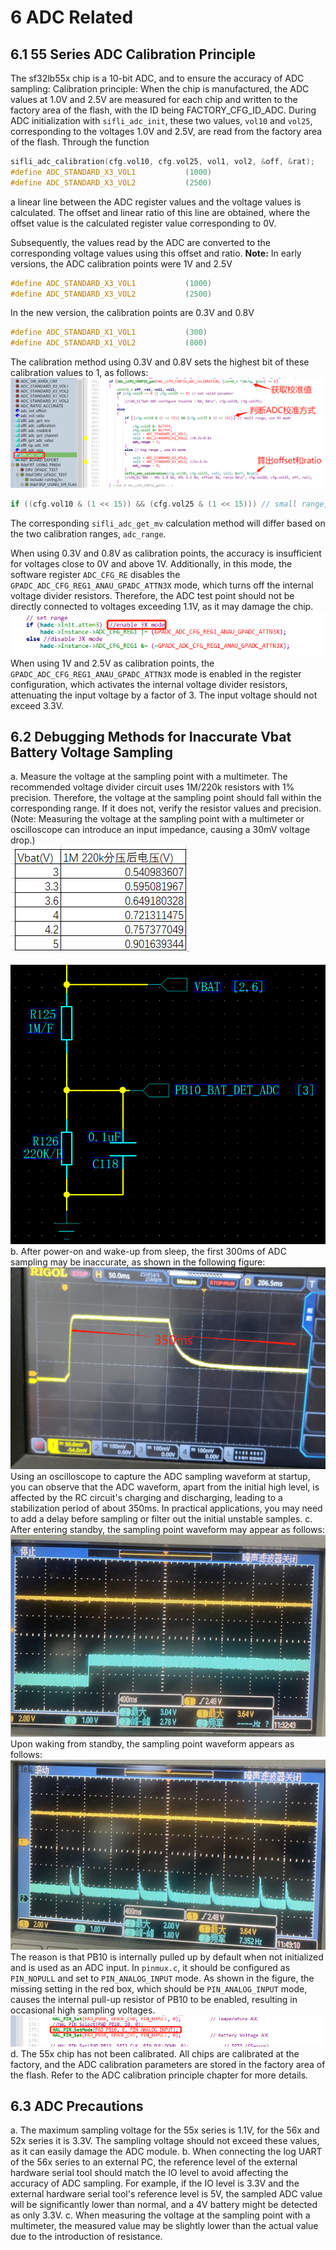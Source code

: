 # 6 ADC Related
## 6.1 55 Series ADC Calibration Principle
The sf32lb55x chip is a 10-bit ADC, and to ensure the accuracy of ADC sampling:
Calibration principle:
When the chip is manufactured, the ADC values at 1.0V and 2.5V are measured for each chip and written to the factory area of the flash, with the ID being FACTORY_CFG_ID_ADC.
During ADC initialization with `sifli_adc_init`, these two values, `vol10` and `vol25`, corresponding to the voltages 1.0V and 2.5V, are read from the factory area of the flash.
Through the function
```c
sifli_adc_calibration(cfg.vol10, cfg.vol25, vol1, vol2, &off, &rat);
#define ADC_STANDARD_X3_VOL1           (1000)
#define ADC_STANDARD_X3_VOL2           (2500)
```
a linear line between the ADC register values and the voltage values is calculated.
The offset and linear ratio of this line are obtained, where the offset value is the calculated register value corresponding to 0V.

Subsequently, the values read by the ADC are converted to the corresponding voltage values using this offset and ratio.
**Note:**
In early versions, the ADC calibration points were 1V and 2.5V
```c
#define ADC_STANDARD_X3_VOL1           (1000)
#define ADC_STANDARD_X3_VOL2           (2500)
```
In the new version, the calibration points are 0.3V and 0.8V
```c
#define ADC_STANDARD_X1_VOL1           (300)
#define ADC_STANDARD_X1_VOL2           (800)
```
The calibration method using 0.3V and 0.8V sets the highest bit of these calibration values to 1, as follows:
<br>![alt text](./assets/adc/adc001.png)<br>
```c
if ((cfg.vol10 & (1 << 15)) && (cfg.vol25 & (1 << 15))) // small range, use X1 mode
``` 
The corresponding `sifli_adc_get_mv` calculation method will differ based on the two calibration ranges, `adc_range`.

When using 0.3V and 0.8V as calibration points, the accuracy is insufficient for voltages close to 0V and above 1V. Additionally, in this mode, the software register `ADC_CFG_RE` disables the `GPADC_ADC_CFG_REG1_ANAU_GPADC_ATTN3X` mode, which turns off the internal voltage divider resistors. Therefore, the ADC test point should not be directly connected to voltages exceeding 1.1V, as it may damage the chip.
 <br>![alt text](./assets/adc/adc002.png)<br>
When using 1V and 2.5V as calibration points, the `GPADC_ADC_CFG_REG1_ANAU_GPADC_ATTN3X` mode is enabled in the register configuration, which activates the internal voltage divider resistors, attenuating the input voltage by a factor of 3. The input voltage should not exceed 3.3V.

## 6.2 Debugging Methods for Inaccurate Vbat Battery Voltage Sampling
a. Measure the voltage at the sampling point with a multimeter. The recommended voltage divider circuit uses 1M/220k resistors with 1% precision.
Therefore, the voltage at the sampling point should fall within the corresponding range. If it does not, verify the resistor values and precision.
(Note: Measuring the voltage at the sampling point with a multimeter or oscilloscope can introduce an input impedance, causing a 30mV voltage drop.)
<br>![alt text](./assets/adc/adc003.png)<br>
<br>![alt text](./assets/adc/adc004.png)<br>
b. After power-on and wake-up from sleep, the first 300ms of ADC sampling may be inaccurate, as shown in the following figure:
<br>![alt text](./assets/adc/adc005.png)<br>
Using an oscilloscope to capture the ADC sampling waveform at startup, you can observe that the ADC waveform, apart from the initial high level, is affected by the RC circuit's charging and discharging, leading to a stabilization period of about 350ms. In practical applications, you may need to add a delay before sampling or filter out the initial unstable samples.
c. After entering standby, the sampling point waveform may appear as follows:
<br>![alt text](./assets/adc/adc006.png)<br>
Upon waking from standby, the sampling point waveform appears as follows:
<br>![alt text](./assets/adc/adc007.png)<br>
The reason is that PB10 is internally pulled up by default when not initialized and is used as an ADC input. In `pinmux.c`, it should be configured as `PIN_NOPULL` and set to `PIN_ANALOG_INPUT` mode.
As shown in the figure, the missing setting in the red box, which should be `PIN_ANALOG_INPUT` mode, causes the internal pull-up resistor of PB10 to be enabled, resulting in occasional high sampling voltages.
<br>![alt text](./assets/adc/adc008.png)<br>
d. The 55x chip has not been calibrated.
All chips are calibrated at the factory, and the ADC calibration parameters are stored in the factory area of the flash. Refer to the ADC calibration principle chapter for more details.
<br>

## 6.3 ADC Precautions
a. The maximum sampling voltage for the 55x series is 1.1V, for the 56x and 52x series it is 3.3V. The sampling voltage should not exceed these values, as it can easily damage the ADC module.
b. When connecting the log UART of the 56x series to an external PC, the reference level of the external hardware serial tool should match the IO level to avoid affecting the accuracy of ADC sampling. For example, if the IO level is 3.3V and the external hardware serial tool's reference level is 5V, the sampled ADC value will be significantly lower than normal, and a 4V battery might be detected as only 3.3V.
c. When measuring the voltage at the sampling point with a multimeter, the measured value may be slightly lower than the actual value due to the introduction of resistance.